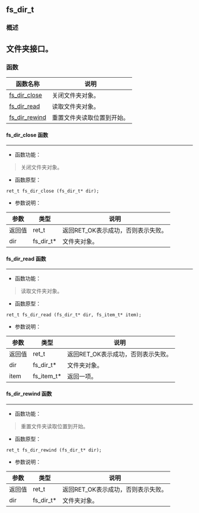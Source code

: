 ## fs\_dir\_t
### 概述
文件夹接口。
----------------------------------
### 函数
<p id="fs_dir_t_methods">

| 函数名称 | 说明 | 
| -------- | ------------ | 
| <a href="#fs_dir_t_fs_dir_close">fs\_dir\_close</a> | 关闭文件夹对象。 |
| <a href="#fs_dir_t_fs_dir_read">fs\_dir\_read</a> | 读取文件夹对象。 |
| <a href="#fs_dir_t_fs_dir_rewind">fs\_dir\_rewind</a> | 重置文件夹读取位置到开始。 |
#### fs\_dir\_close 函数
-----------------------

* 函数功能：

> <p id="fs_dir_t_fs_dir_close">关闭文件夹对象。

* 函数原型：

```
ret_t fs_dir_close (fs_dir_t* dir);
```

* 参数说明：

| 参数 | 类型 | 说明 |
| -------- | ----- | --------- |
| 返回值 | ret\_t | 返回RET\_OK表示成功，否则表示失败。 |
| dir | fs\_dir\_t* | 文件夹对象。 |
#### fs\_dir\_read 函数
-----------------------

* 函数功能：

> <p id="fs_dir_t_fs_dir_read">读取文件夹对象。

* 函数原型：

```
ret_t fs_dir_read (fs_dir_t* dir, fs_item_t* item);
```

* 参数说明：

| 参数 | 类型 | 说明 |
| -------- | ----- | --------- |
| 返回值 | ret\_t | 返回RET\_OK表示成功，否则表示失败。 |
| dir | fs\_dir\_t* | 文件夹对象。 |
| item | fs\_item\_t* | 返回一项。 |
#### fs\_dir\_rewind 函数
-----------------------

* 函数功能：

> <p id="fs_dir_t_fs_dir_rewind">重置文件夹读取位置到开始。

* 函数原型：

```
ret_t fs_dir_rewind (fs_dir_t* dir);
```

* 参数说明：

| 参数 | 类型 | 说明 |
| -------- | ----- | --------- |
| 返回值 | ret\_t | 返回RET\_OK表示成功，否则表示失败。 |
| dir | fs\_dir\_t* | 文件夹对象。 |
